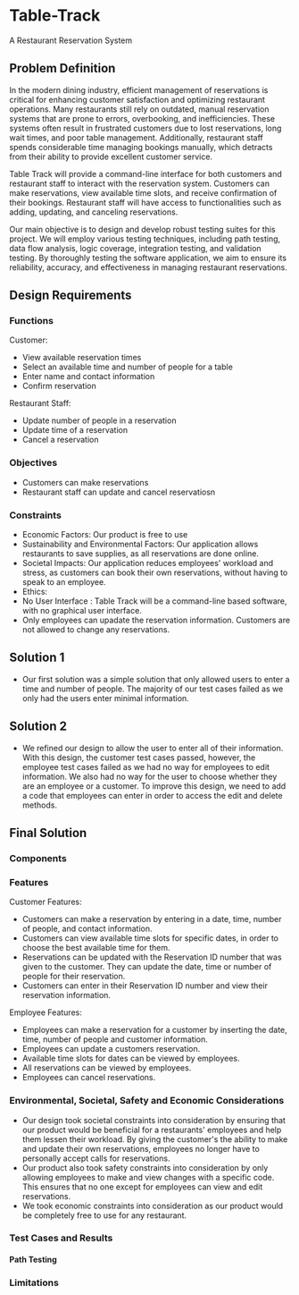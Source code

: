 # Table-Track
A Restaurant Reservation System

## Problem Definition 
In the modern dining industry, efficient management of reservations is critical for enhancing customer satisfaction and optimizing restaurant operations. Many restaurants still rely on outdated, manual reservation systems that are prone to errors, overbooking, and inefficiencies. These systems often result in frustrated customers due to lost reservations, long wait times, and poor table management. Additionally, restaurant staff spends considerable time managing bookings manually, which detracts from their ability to provide excellent customer service.

Table Track will provide a command-line interface for both customers and restaurant staff to interact with the reservation system. Customers can make reservations, view available time slots, and receive confirmation of their bookings. Restaurant staff will have access to functionalities such as adding, updating, and canceling reservations.

Our main objective is to design and develop robust testing suites for this project. We will employ various testing techniques, including path testing, data flow analysis, logic coverage, integration testing, and validation testing. By thoroughly testing the software application, we aim to ensure its reliability, accuracy, and effectiveness in managing restaurant reservations.

## Design Requirements

### Functions
Customer:
- View available reservation times
- Select an available time and number of people for a table
- Enter name and contact information
- Confirm reservation

Restaurant Staff:
- Update number of people in a reservation
- Update time of a reservation
- Cancel a reservation

### Objectives
- Customers can make reservations
- Restaurant staff can update and cancel reservatiosn

### Constraints
- Economic Factors: Our product is free to use 
- Sustainability and Environmental Factors: Our application allows restaurants to save supplies, as all reservations are done online. 
- Societal Impacts: Our application reduces employees' workload and stress, as customers can book their own reservations, without having to speak to an employee.
- Ethics:
- No User Interface : Table Track will be a command-line based software, with no graphical user interface.
- Only employees can upadate the reservation information. Customers are not allowed to change any reservations.

## Solution 1
- Our first solution was a simple solution that only allowed users to enter a time and number of people. The majority of our test cases failed as we only had the users enter minimal information.

## Solution 2
- We refined our design to allow the user to enter all of their information. With this design, the customer test cases passed, however, the employee test cases failed as we had no way for employees to edit information. We also had no way for the user to choose whether they are an employee or a customer. To improve this design, we need to add a code that employees can enter in order to access the edit and delete methods.

## Final Solution

### Components

### Features
Customer Features:
- Customers can make a reservation by entering in a date, time, number of people, and contact information.
- Customers can view available time slots for specific dates, in order to choose the best available time for them.
- Reservations can be updated with the Reservation ID number that was given to the customer. They can update the date, time or number of people for their reservation.
- Customers can enter in their Reservation ID number and view their reservation information.

Employee Features:
- Employees can make a reservation for a customer by inserting the date, time, number of people and customer information.
- Employees can update a customers reservation.
- Available time slots for dates can be viewed by employees.
- All reservations can be viewed by employees.
- Employees can cancel reservations.

### Environmental, Societal, Safety and Economic Considerations
- Our design took societal constraints into consideration by ensuring that our product would be beneficial for a restaurants' employees and help them lessen their workload. By giving the customer's the ability to make and update their own reservations, employees no longer have to personally accept calls for reservations.
- Our product also took safety constraints into consideration by only allowing employees to make and view changes with a specific code. This ensures that no one except for employees can view and edit reservations.
- We took economic constraints into consideration as our product would be completely free to use for any restaurant.  

### Test Cases and Results
#### Path Testing


### Limitations

